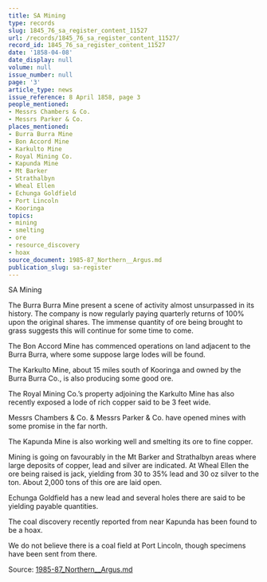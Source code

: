 ```yaml
---
title: SA Mining
type: records
slug: 1845_76_sa_register_content_11527
url: /records/1845_76_sa_register_content_11527/
record_id: 1845_76_sa_register_content_11527
date: '1858-04-08'
date_display: null
volume: null
issue_number: null
page: '3'
article_type: news
issue_reference: 8 April 1858, page 3
people_mentioned:
- Messrs Chambers & Co.
- Messrs Parker & Co.
places_mentioned:
- Burra Burra Mine
- Bon Accord Mine
- Karkulto Mine
- Royal Mining Co.
- Kapunda Mine
- Mt Barker
- Strathalbyn
- Wheal Ellen
- Echunga Goldfield
- Port Lincoln
- Kooringa
topics:
- mining
- smelting
- ore
- resource_discovery
- hoax
source_document: 1985-87_Northern__Argus.md
publication_slug: sa-register
---
```


SA Mining

The Burra Burra Mine present a scene of activity almost unsurpassed in its history.  The company is now regularly paying quarterly returns of 100% upon the original shares.  The immense quantity of ore being brought to grass suggests this will continue for some time to come.

The Bon Accord Mine has commenced operations on land adjacent to the Burra Burra, where some suppose large lodes will be found.

The Karkulto Mine, about 15 miles south of Kooringa and owned by the Burra Burra Co., is also producing some good ore.

The Royal Mining Co.’s property adjoining the Karkulto Mine has also recently exposed a lode of rich copper said to be 3 feet wide.

Messrs Chambers & Co. & Messrs Parker & Co. have opened mines with some promise in the far north.

The Kapunda Mine is also working well and smelting its ore to fine copper.

Mining is going on favourably in the Mt Barker and Strathalbyn areas where large deposits of copper, lead and silver are indicated.  At Wheal Ellen the ore being raised is jack, yielding from 30 to 35% lead and 30 oz silver to the ton.  About 2,000 tons of this ore are laid open.

Echunga Goldfield has a new lead and several holes there are said to be yielding payable quantities.

The coal discovery recently reported from near Kapunda has been found to be a hoax.

We do not believe there is a coal field at Port Lincoln, though specimens have been sent from there.

Source: [1985-87_Northern__Argus.md](/downloads/markdown/1985-87_Northern__Argus.md)
